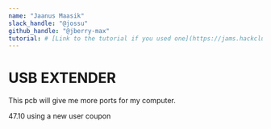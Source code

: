```yaml
---
name: "Jaanus Maasik"
slack_handle: "@jossu"
github_handle: "@jberry-max"
tutorial: # [Link to the tutorial if you used one](https://jams.hackclub.com/batch/usb-hub)
---
```


# USB EXTENDER

<!-- Describe your board in 2-3 sentences. What are you making? What will it do? -->
This pcb will give me more ports for my computer.

<!-- How much is it going to cost? -->

47.10 using a new user coupon

<!-- Tell us a little bit about your design process. What were some challenges? What helped? ***Totally optional*** -->
